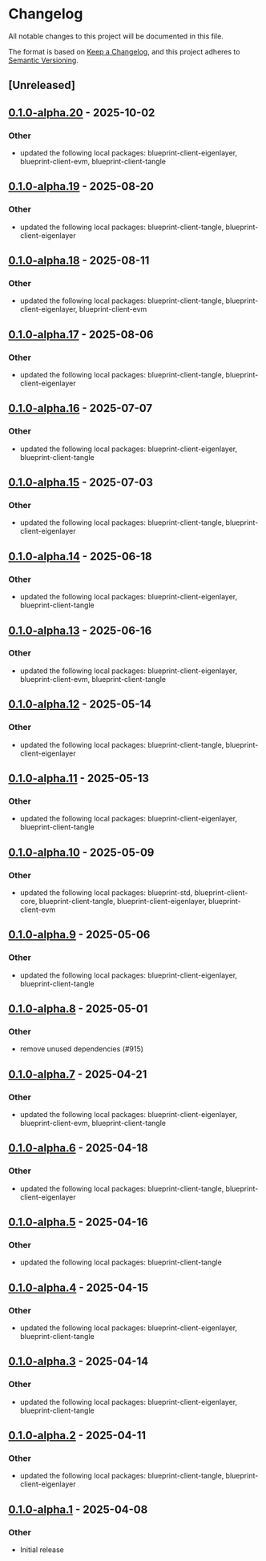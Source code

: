 # Changelog

All notable changes to this project will be documented in this file.

The format is based on [Keep a Changelog](https://keepachangelog.com/en/1.0.0/),
and this project adheres to [Semantic Versioning](https://semver.org/spec/v2.0.0.html).

## [Unreleased]

## [0.1.0-alpha.20](https://github.com/tangle-network/blueprint/compare/blueprint-clients-v0.1.0-alpha.19...blueprint-clients-v0.1.0-alpha.20) - 2025-10-02

### Other

- updated the following local packages: blueprint-client-eigenlayer, blueprint-client-evm, blueprint-client-tangle

## [0.1.0-alpha.19](https://github.com/tangle-network/blueprint/compare/blueprint-clients-v0.1.0-alpha.18...blueprint-clients-v0.1.0-alpha.19) - 2025-08-20

### Other

- updated the following local packages: blueprint-client-tangle, blueprint-client-eigenlayer

## [0.1.0-alpha.18](https://github.com/tangle-network/blueprint/compare/blueprint-clients-v0.1.0-alpha.17...blueprint-clients-v0.1.0-alpha.18) - 2025-08-11

### Other

- updated the following local packages: blueprint-client-tangle, blueprint-client-eigenlayer, blueprint-client-evm

## [0.1.0-alpha.17](https://github.com/tangle-network/blueprint/compare/blueprint-clients-v0.1.0-alpha.16...blueprint-clients-v0.1.0-alpha.17) - 2025-08-06

### Other

- updated the following local packages: blueprint-client-tangle, blueprint-client-eigenlayer

## [0.1.0-alpha.16](https://github.com/tangle-network/blueprint/compare/blueprint-clients-v0.1.0-alpha.15...blueprint-clients-v0.1.0-alpha.16) - 2025-07-07

### Other

- updated the following local packages: blueprint-client-eigenlayer, blueprint-client-tangle

## [0.1.0-alpha.15](https://github.com/tangle-network/blueprint/compare/blueprint-clients-v0.1.0-alpha.14...blueprint-clients-v0.1.0-alpha.15) - 2025-07-03

### Other

- updated the following local packages: blueprint-client-tangle, blueprint-client-eigenlayer

## [0.1.0-alpha.14](https://github.com/tangle-network/blueprint/compare/blueprint-clients-v0.1.0-alpha.13...blueprint-clients-v0.1.0-alpha.14) - 2025-06-18

### Other

- updated the following local packages: blueprint-client-eigenlayer, blueprint-client-tangle

## [0.1.0-alpha.13](https://github.com/tangle-network/blueprint/compare/blueprint-clients-v0.1.0-alpha.12...blueprint-clients-v0.1.0-alpha.13) - 2025-06-16

### Other

- updated the following local packages: blueprint-client-eigenlayer, blueprint-client-evm, blueprint-client-tangle

## [0.1.0-alpha.12](https://github.com/tangle-network/blueprint/compare/blueprint-clients-v0.1.0-alpha.11...blueprint-clients-v0.1.0-alpha.12) - 2025-05-14

### Other

- updated the following local packages: blueprint-client-tangle, blueprint-client-eigenlayer

## [0.1.0-alpha.11](https://github.com/tangle-network/blueprint/compare/blueprint-clients-v0.1.0-alpha.10...blueprint-clients-v0.1.0-alpha.11) - 2025-05-13

### Other

- updated the following local packages: blueprint-client-eigenlayer, blueprint-client-tangle

## [0.1.0-alpha.10](https://github.com/tangle-network/blueprint/compare/blueprint-clients-v0.1.0-alpha.9...blueprint-clients-v0.1.0-alpha.10) - 2025-05-09

### Other

- updated the following local packages: blueprint-std, blueprint-client-core, blueprint-client-tangle, blueprint-client-eigenlayer, blueprint-client-evm

## [0.1.0-alpha.9](https://github.com/tangle-network/blueprint/compare/blueprint-clients-v0.1.0-alpha.8...blueprint-clients-v0.1.0-alpha.9) - 2025-05-06

### Other

- updated the following local packages: blueprint-client-eigenlayer, blueprint-client-tangle

## [0.1.0-alpha.8](https://github.com/tangle-network/blueprint/compare/blueprint-clients-v0.1.0-alpha.7...blueprint-clients-v0.1.0-alpha.8) - 2025-05-01

### Other

- remove unused dependencies (#915)

## [0.1.0-alpha.7](https://github.com/tangle-network/blueprint/compare/blueprint-clients-v0.1.0-alpha.6...blueprint-clients-v0.1.0-alpha.7) - 2025-04-21

### Other

- updated the following local packages: blueprint-client-eigenlayer, blueprint-client-evm, blueprint-client-tangle

## [0.1.0-alpha.6](https://github.com/tangle-network/blueprint/compare/blueprint-clients-v0.1.0-alpha.5...blueprint-clients-v0.1.0-alpha.6) - 2025-04-18

### Other

- updated the following local packages: blueprint-client-tangle, blueprint-client-eigenlayer

## [0.1.0-alpha.5](https://github.com/tangle-network/blueprint/compare/blueprint-clients-v0.1.0-alpha.4...blueprint-clients-v0.1.0-alpha.5) - 2025-04-16

### Other

- updated the following local packages: blueprint-client-tangle

## [0.1.0-alpha.4](https://github.com/tangle-network/blueprint/compare/blueprint-clients-v0.1.0-alpha.3...blueprint-clients-v0.1.0-alpha.4) - 2025-04-15

### Other

- updated the following local packages: blueprint-client-eigenlayer, blueprint-client-tangle

## [0.1.0-alpha.3](https://github.com/tangle-network/blueprint/compare/blueprint-clients-v0.1.0-alpha.2...blueprint-clients-v0.1.0-alpha.3) - 2025-04-14

### Other

- updated the following local packages: blueprint-client-eigenlayer, blueprint-client-tangle

## [0.1.0-alpha.2](https://github.com/tangle-network/blueprint/compare/blueprint-clients-v0.1.0-alpha.1...blueprint-clients-v0.1.0-alpha.2) - 2025-04-11

### Other

- updated the following local packages: blueprint-client-tangle, blueprint-client-eigenlayer

## [0.1.0-alpha.1](https://github.com/tangle-network/blueprint/releases/tag/blueprint-clients-v0.1.0-alpha.1) - 2025-04-08

### Other

- Initial release
